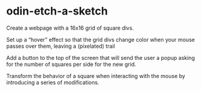 # odin-etch-a-sketch

Create a webpage with a 16x16 grid of square divs.

Set up a “hover” effect so that the grid divs change color when your mouse passes over them, leaving a (pixelated) trail

Add a button to the top of the screen that will send the user a popup asking for the number of squares per side for the new grid.

Transform the behavior of a square when interacting with the mouse by introducing a series of modifications.